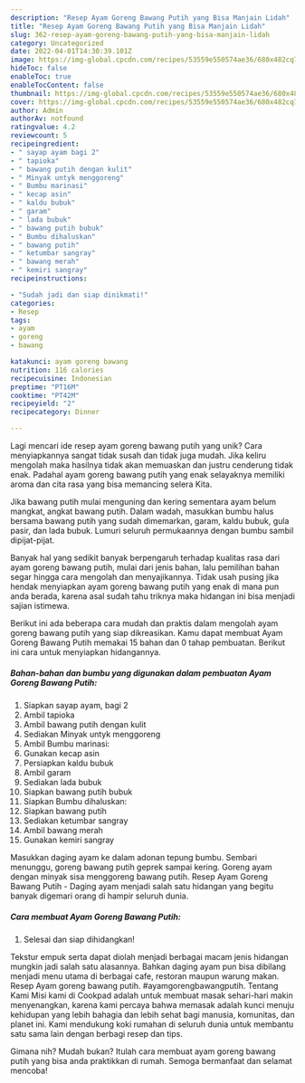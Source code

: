 ```yaml
---
description: "Resep Ayam Goreng Bawang Putih yang Bisa Manjain Lidah"
title: "Resep Ayam Goreng Bawang Putih yang Bisa Manjain Lidah"
slug: 362-resep-ayam-goreng-bawang-putih-yang-bisa-manjain-lidah
category: Uncategorized
date: 2022-04-01T14:30:39.101Z
image: https://img-global.cpcdn.com/recipes/53559e550574ae36/680x482cq70/ayam-goreng-bawang-putih-foto-resep-utama.jpg
hideToc: false
enableToc: true
enableTocContent: false
thumbnail: https://img-global.cpcdn.com/recipes/53559e550574ae36/680x482cq70/ayam-goreng-bawang-putih-foto-resep-utama.jpg
cover: https://img-global.cpcdn.com/recipes/53559e550574ae36/680x482cq70/ayam-goreng-bawang-putih-foto-resep-utama.jpg
author: Admin
authorAv: notfound
ratingvalue: 4.2
reviewcount: 5
recipeingredient:
- " sayap ayam bagi 2"
- " tapioka"
- " bawang putih dengan kulit"
- " Minyak untyk menggoreng"
- " Bumbu marinasi"
- " kecap asin"
- " kaldu bubuk"
- " garam"
- " lada bubuk"
- " bawang putih bubuk"
- " Bumbu dihaluskan"
- " bawang putih"
- " ketumbar sangray"
- " bawang merah"
- " kemiri sangray"
recipeinstructions:

- "Sudah jadi dan siap dinikmati!"
categories:
- Resep
tags:
- ayam
- goreng
- bawang

katakunci: ayam goreng bawang 
nutrition: 116 calories
recipecuisine: Indonesian
preptime: "PT16M"
cooktime: "PT42M"
recipeyield: "2"
recipecategory: Dinner

---
```





Lagi mencari ide resep ayam goreng bawang putih yang unik? Cara menyiapkannya sangat tidak susah dan tidak juga mudah. Jika keliru mengolah maka hasilnya tidak akan memuaskan dan justru cenderung tidak enak. Padahal ayam goreng bawang putih yang enak selayaknya memiliki aroma dan cita rasa yang bisa memancing selera Kita.





Jika bawang putih mulai menguning dan kering sementara ayam belum mangkat, angkat bawang putih. Dalam wadah, masukkan bumbu halus bersama bawang putih yang sudah dimemarkan, garam, kaldu bubuk, gula pasir, dan lada bubuk. Lumuri seluruh permukaannya dengan bumbu sambil dipijat-pijat.

Banyak hal yang sedikit banyak berpengaruh terhadap kualitas rasa dari ayam goreng bawang putih, mulai dari jenis bahan, lalu pemilihan bahan segar hingga cara mengolah dan menyajikannya. Tidak usah pusing jika hendak menyiapkan ayam goreng bawang putih yang enak di mana pun anda berada, karena asal sudah tahu triknya maka hidangan ini bisa menjadi sajian istimewa.






Berikut ini ada beberapa cara mudah dan praktis dalam mengolah ayam goreng bawang putih yang siap dikreasikan. Kamu dapat membuat Ayam Goreng Bawang Putih memakai 15 bahan dan 0 tahap pembuatan. Berikut ini cara untuk menyiapkan hidangannya.

<!--inarticleads1-->

##### Bahan-bahan dan bumbu yang digunakan dalam pembuatan Ayam Goreng Bawang Putih:

1. Siapkan  sayap ayam, bagi 2
1. Ambil  tapioka
1. Ambil  bawang putih dengan kulit
1. Sediakan  Minyak untyk menggoreng
1. Ambil  Bumbu marinasi:
1. Gunakan  kecap asin
1. Persiapkan  kaldu bubuk
1. Ambil  garam
1. Sediakan  lada bubuk
1. Siapkan  bawang putih bubuk
1. Siapkan  Bumbu dihaluskan:
1. Siapkan  bawang putih
1. Sediakan  ketumbar sangray
1. Ambil  bawang merah
1. Gunakan  kemiri sangray


Masukkan daging ayam ke dalam adonan tepung bumbu. Sembari menunggu, goreng bawang putih geprek sampai kering. Goreng ayam dengan minyak sisa menggoreng bawang putih. Resep Ayam Goreng Bawang Putih - Daging ayam menjadi salah satu hidangan yang begitu banyak digemari orang di hampir seluruh dunia. 

<!--inarticleads2-->

##### Cara membuat Ayam Goreng Bawang Putih:


1. Selesai dan siap dihidangkan!

Tekstur empuk serta dapat diolah menjadi berbagai macam jenis hidangan mungkin jadi salah satu alasannya. Bahkan daging ayam pun bisa dibilang menjadi menu utama di berbagai cafe, restoran maupun warung makan. Resep Ayam goreng bawang putih. #ayamgorengbawangputih. Tentang Kami Misi kami di Cookpad adalah untuk membuat masak sehari-hari makin menyenangkan, karena kami percaya bahwa memasak adalah kunci menuju kehidupan yang lebih bahagia dan lebih sehat bagi manusia, komunitas, dan planet ini. Kami mendukung koki rumahan di seluruh dunia untuk membantu satu sama lain dengan berbagi resep dan tips. 

Gimana nih? Mudah bukan? Itulah cara membuat ayam goreng bawang putih yang bisa anda praktikkan di rumah. Semoga bermanfaat dan selamat mencoba!
